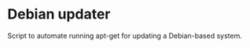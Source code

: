 Debian updater
==============

Script to automate running apt-get for updating a Debian-based system.

